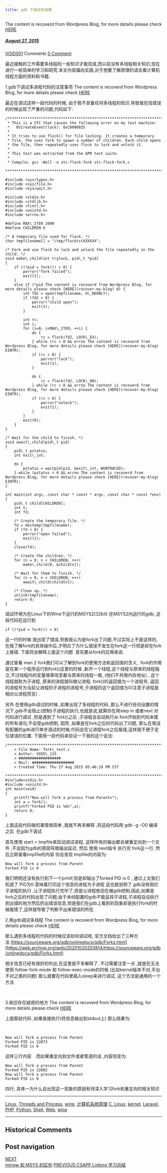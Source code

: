 ```yaml
---
title: gdb 下调试多线程
---
```

The content is recoverd from Wordpress Blog, for more details please check [HERE](recover-my-blog)



#####  [August 27, 2015](https://web.archive.org/web/20201020203814/https://void-shana.moe/linux/gdb-%e4%b8%8b%e8%b0%83%e8%af%95%e5%a4%9a%e7%ba%bf%e7%a8%8b.html "7:23 pm") 
[VOID001](https://web.archive.org/web/20201020203814/https://void-shana.moe/author/void001 "View all posts by VOID001") Comments  [0 Comment](https://web.archive.org/web/20201020203814/https://void-shana.moe/linux/gdb-%e4%b8%8b%e8%b0%83%e8%af%95%e5%a4%9a%e7%ba%bf%e7%a8%8b.html#respond)





最近接触的工作需要多线程的一些知识才能完成,而以前没有多线程相关知识,现在进行一些简单的学习和研究.本文内容偏向实践,对于想要了解原理的请去看计算机线程方面的资料和书籍.


1.gdb下调试多进程代码的注意事项
The content is recoverd from Wordpress Blog, for more details please check [HERE](recover-my-blog)


最近在调试这样一段代码的时候, 由于我不具备任何多线程的知识,导致我在找错误的时候出现了严重的问题,代码如下:



```
/***********************************************************************
 * This is a STC that causes the following error on my test machine:
 *   NtCreateEvent(lock): 0xC0000035
 *
 * It tries to use flock() for file locking. It creates a temporary
 * file, the uses fork to spawn a number of children. Each child opens
 * the file, then repeatedly uses flock to lock and unlock it.
 *
 * This test was extracted from the APR test suite.
 *
 * Compile: gcc -Wall -o stc-flock-fork stc-flock-fork.c
 ***********************************************************************/

#include <sys/types.h>
#include <sys/file.h>
#include <sys/wait.h>

#include <stdio.h>
#include <stdlib.h>
#include <fcntl.h>
#include <unistd.h>
#include <errno.h>

#define MAX\_ITER 2000
#define CHILDREN 6

/* A temporary file used for flock. */
char tmpfilename[] = "/tmp/flocktstXXXXXX";

/* Fork and use flock to lock and unlock the file repeatedly in the child. */
void make\_child(int trylock, pid\_t *pid)
{
    if ((*pid = fork()) < 0) {
        perror("fork failed");
        exit(1);
    }
    else if (*pid The content is recoverd from Wordpress Blog, for more details please check [HERE](recover-my-blog) 0) {
        int fd2 = open(tmpfilename, O\_RDONLY);
        if (fd2 < 0) {
            perror("child open");
            exit(1);
        }

        int rc;
        int i;
        for (i=0; i<MAX\_ITER; ++i) {
            do {
                rc = flock(fd2, LOCK\_EX);
            } while (rc < 0 && errno The content is recoverd from Wordpress Blog, for more details please check [HERE](recover-my-blog) EINTR);
            if (rc < 0) {
                perror("lock");
                exit(1);
            }
            
            do {
                rc = flock(fd2, LOCK\_UN);
            } while (rc < 0 && errno The content is recoverd from Wordpress Blog, for more details please check [HERE](recover-my-blog) EINTR);
            if (rc < 0) {
                perror("unlock");
                exit(1);
            }
        }
        exit(0);
    }
}

/* Wait for the child to finish. */
void await\_child(pid\_t pid)
{
    pid\_t pstatus;
    int exit\_int;

    do {
        pstatus = waitpid(pid, &exit\_int, WUNTRACED);
    } while (pstatus < 0 && errno The content is recoverd from Wordpress Blog, for more details please check [HERE](recover-my-blog) EINTR);
}

int main(int argc, const char * const * argv, const char * const *env)
{
    pid\_t child[CHILDREN];
    int n;
    int fd;
 
    /* Create the temporary file. */
    fd = mkstemp(tmpfilename);
    if (fd < 0) {
        perror("open failed");
        exit(1);
    }
    close(fd);
    
    /* Create the children. */
    for (n = 0; n < CHILDREN; n++)
        make\_child(0, &child[n]);

    /* Wait for them to finish. */
    for (n = 0; n < CHILDREN; n++)
        await\_child(child[n]);

    /* Clean up. */
    unlink(tmpfilename);
    return 0;
}

```

调试环境为在Linux下的Wine下运行的MSYS2(32bit) 在MSYS2内运行的gdb, 这段代码在运行到



```
if ((*pid = fork()) < 0) 

```

这一行的时候 就出现了错误,导致我认为是fork出了问题,不过实际上不是这样的, 在我了解fork的具体操作后,才明白了为什么错误不发生在fork这一行但是却在fork上报错. 下面将会解释上面这个问题  首先要从fork的应用来说.


通过查看 man 2 fork我们可以了解到fork的使用方法和返回值的含义,  fork的作用是在某一个程序运行到fork()这里的时候 ,新开一个线程,这个线程与原来的线程独立,不过线程内的变量值等信息都与原来的线程一致, (他们不共用内存地址) , 这个线程就称为子进程, 原来的进程就叫做父进程. fork()的返回值为一个进程号, 返回的进程号为当前父进程的子进程的进程号,子进程的这个返回值为0(注意子进程是相对父进程而言) .


另外 在使用gdb调试的时候 ,如果出现了多线程的代码 ,那么不进行任何设置的情况下,gdb不会阻止(控制)子进程的执行,也就是说,就算你在用step in 或者next 对代码进行调试 ,但是遇到了 fork()之后 ,子进程会自动执行从 fork开始到代码末尾的所有语句,不会受gdb控制, 因而 ,如果是在fork之后的代码出了问题, 那么在用没有配置的gdb进行单步调试的时候,代码会在父进程fork之后报错,这样就不便于定位错误的位置. 下面用一段代码来验证一下我的这个说法:



```
/*************************************************************************
    > File Name: fork\_test.c
    > Author: VOID\_133
    > ################### 
    > Mail: ################### 
    > Created Time: Thu 27 Aug 2015 05:46:19 PM CST
 ************************************************************************/
#include<stdio.h>
#include <unistd.h>
int main(void)
{
    printf("Now will fork a process from Parentn");
    int a = fork();
    printf("Forked PID is %dn",a);
    return 0;
}
```

上面这段代码做的事情很简单 ,我就不再多解释 ,将这段代码用 gdb -g -O0 编译之后  在gdb下调试


首先使用 start > tmpfile来启动调试进程, 这样所有的输出都会被重定向到一个文件 ,不会因为gdb的原因导致输出延迟, 然后 使用 next指令 执行完 fork这一行, 然后立即查看tmpfile的内容 你会发现 tmpfile的内容为:



```
Now will fork a process from Parent
Forked PID is 0
```

我们明明还没有执行到下一个printf,但是却输出了forked PID is 0 , 通过上文我们知道了 PID为0 意味着打印这个信息的进程为子进程 这也就说明了 gdb没有阻拦子进程的执行 ,让子进程执行完毕了,但是父进程依旧在被gdb控制,因此,如果是fork之后的代码出现了问题,由于未经配置的gdb不能监视子进程,子进程自动执行到出错的地方然后扔出错误信息,但是我们在gdb上看到的现象却是执行fork的时候报错了,这样就导致了判断不出来错误的所在.


2.用gdb调试多线程
The content is recoverd from Wordpress Blog, for more details please check [HERE](recover-my-blog)


那么遇到多线程的代码的时候应该如何调试呢, 官方文档给出了三种方法 [https://sourceware.org/gdb/onlinedocs/gdb/Forks.html](https://web.archive.org/web/20201020203814/https://sourceware.org/gdb/onlinedocs/gdb/Forks.html)


相关信息已经有很好的列出,在这里就不多解释了. 不过需要注意一点 ,就是在无法使用 follow-fork-mode 和 follow-exec-mode的时候 (比如kernel版本不对,平台不对之类的问题) 那么就要在代码里插入sleep来进行调试, 这个方法是通用的一个方法


 


3.依旧存在疑惑的地方
The content is recoverd from Wordpress Blog, for more details please check [HERE](recover-my-blog)


上面那段代码 ,如果直接执行(将信息输出到stdout上) 那么结果为:


 



```
Now will fork a process from Parent
Forked PID is 22873
Forked PID is 0

```

这样三行内容    而如果重定向到文件或者管道的话 ,内容则变为:



```
Now will fork a process from Parent
Forked PID is 22882
Now will fork a process from Parent
Forked PID is 0
```

四行, 具体一为什么会出现这一现象的原因有待深入学习fork和重定向的相关知识






---


[Linux](https://web.archive.org/web/20201020203814/https://void-shana.moe/category/linux), [Threads and Process](https://web.archive.org/web/20201020203814/https://void-shana.moe/category/threads-and-process), [wine](https://web.archive.org/web/20201020203814/https://void-shana.moe/category/wine), [计算机系统原理](https://web.archive.org/web/20201020203814/https://void-shana.moe/category/%e8%ae%a1%e7%ae%97%e6%9c%ba%e7%b3%bb%e7%bb%9f%e5%8e%9f%e7%90%86) [C. Linux](https://web.archive.org/web/20201020203814/https://void-shana.moe/tag/c-linux), [kernel](https://web.archive.org/web/20201020203814/https://void-shana.moe/tag/kernel), [Laravel](https://web.archive.org/web/20201020203814/https://void-shana.moe/tag/laravel), [PHP](https://web.archive.org/web/20201020203814/https://void-shana.moe/tag/php), [Python](https://web.archive.org/web/20201020203814/https://void-shana.moe/tag/python), [Shell](https://web.archive.org/web/20201020203814/https://void-shana.moe/tag/shell), [Web](https://web.archive.org/web/20201020203814/https://void-shana.moe/tag/web), [wine](https://web.archive.org/web/20201020203814/https://void-shana.moe/tag/wine) 






------------------------
## Historical Comments
Post navigation
---------------
[NEXT  
mingw 和 MSYS 的区别](https://web.archive.org/web/20201020203814/https://void-shana.moe/linux/mingw-%e5%92%8c-msys-%e7%9a%84%e5%8c%ba%e5%88%ab.html)
[PREVIOUS 
CSAPP Linking 学习总结](https://web.archive.org/web/20201020203814/https://void-shana.moe/uncategorized/csapp-linking-%e5%ad%a6%e4%b9%a0%e6%80%bb%e7%bb%93.html)

            